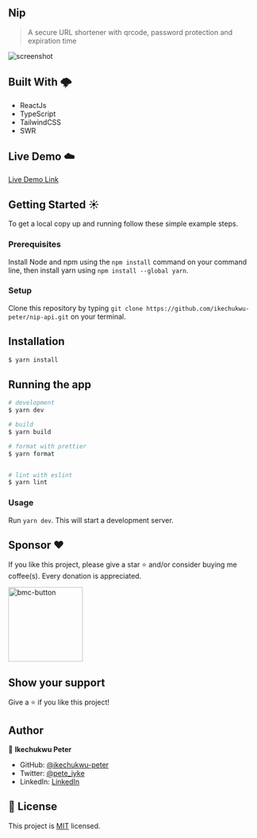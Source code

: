 ## Nip

> A secure URL shortener with qrcode, password protection and expiration time

![screenshot](./assets/screen.gif)

## Built With 🌩️

- ReactJs
- TypeScript
- TailwindCSS
- SWR

## Live Demo ☁️

[Live Demo Link](https://foodie-beta-eight.vercel.app/)

## Getting Started ☀️

To get a local copy up and running follow these simple example steps.

### Prerequisites

Install Node and npm using the `npm install` command on your command line, then install yarn using `npm install --global yarn`.

### Setup

Clone this repository by typing `git clone https://github.com/ikechukwu-peter/nip-api.git` on your terminal.

## Installation

```bash
$ yarn install
```

## Running the app

```bash
# development
$ yarn dev

# build
$ yarn build

# format with prettier
$ yarn format


# lint with eslint
$ yarn lint
```

### Usage

Run `yarn dev`. This will start a development server.

## **Sponsor** ❤

If you like this project, please give a star ⭐ and/or consider buying me coffee(s). Every donation is appreciated.

  <a href="https://www.buymeacoffee.com/ikechukwupeter">
    <img width="150px" alt="bmc-button" src="https://user-images.githubusercontent.com/62628408/127788747-8850d386-fc61-4fff-b18f-8c5ee597be34.png">
  </a>

## Show your support

Give a ⭐️ if you like this project!

## Author

👤 **Ikechukwu Peter**

- GitHub: [@ikechukwu-peter](https://github.com/ikechukwu-peter)
- Twitter: [@pete_iyke](https://twitter.com/pete_iyke)
- LinkedIn: [LinkedIn](https://www.linkedin.com/in/peter-ikechukwu/)

## 📝 License

This project is [MIT](./LICENSE) licensed.
